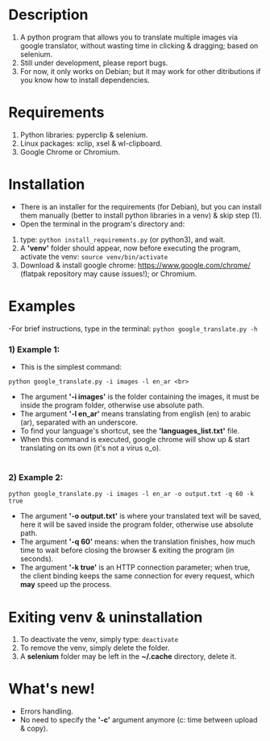 # Description
1) A python program that allows you to translate multiple images
via google translator, without wasting time in clicking & dragging; based on selenium.
2) Still under development, please report bugs.
3) For now, it only works on Debian; but it may work for other ditributions if you know how to install dependencies.

# Requirements
1) Python libraries: pyperclip & selenium.
2) Linux packages: xclip, xsel & wl-clipboard.
3) Google Chrome or Chromium.

# Installation
- There is an installer for the requirements (for Debian), but you can install them manually (better to install python libraries in a venv) & skip step (1). <br>
- Open the terminal in the program's directory and:
1) type: ````python install_requirements.py```` (or python3), and wait.
2) A <b>'venv'</b> folder should appear, now before executing the program, activate the venv: ````source venv/bin/activate````
2) Download & install google chrome: https://www.google.com/chrome/ (flatpak repository may cause issues!); or Chromium.

# Examples
-For brief instructions, type in the terminal: ````python google_translate.py -h```` <br>
### 1) Example 1:
- This is the simplest command: <br>
````
python google_translate.py -i images -l en_ar <br>
````
- The argument <b>'-i images'</b> is the folder containing the images, it must be inside the program folder, otherwise use absolute path. <br>
- The argument <b>'-l en_ar'</b> means translating from english (en) to arabic (ar), separated with an underscore. <br>
- To find your language's shortcut, see the <b>'languages_list.txt'</b> file. <br>
- When this command is executed, google chrome will show up & start translating on its own (it's not a virus o_o). <br> <br>

### 2) Example 2:
````
python google_translate.py -i images -l en_ar -o output.txt -q 60 -k true
````
- The argument <b>'-o output.txt'</b> is where your translated text will be saved, here it will be saved inside the program folder, otherwise use absolute path. <br>
- The argument <b>'-q 60'</b> means: when the translation finishes, how much time to wait before closing the browser & exiting the program (in seconds). <br>
- The argument <b>'-k true'</b> is an HTTP connection parameter; when true, the client binding keeps the
 same connection for every request, which <b>may</b> speed up the process.

# Exiting venv & uninstallation
1) To deactivate the venv, simply type: ````deactivate````
2) To remove the venv, simply delete the folder.
3) A <b>selenium</b> folder may be left in the <b>~/.cache</b> directory, delete it.

# What's new!
- Errors handling.
- No need to specify the <b>'-c'</b> argument anymore (c: time between upload & copy).

